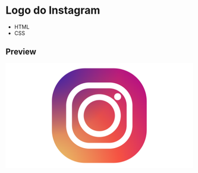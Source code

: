 # Logo do Instagram

- HTML
- CSS


## Preview

<div align="center">
  <img src="preview.png" alt="Preview">
</div>